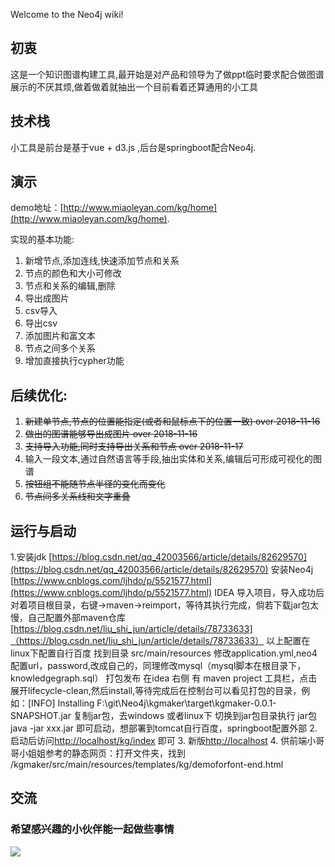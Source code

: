 Welcome to the Neo4j wiki!
## 初衷
这是一个知识图谱构建工具,最开始是对产品和领导为了做ppt临时要求配合做图谱展示的不厌其烦,做着做着就抽出一个目前看着还算通用的小工具
## 技术栈
小工具是前台是基于vue + d3.js ,后台是springboot配合Neo4j.
## 演示
demo地址：[http://www.miaoleyan.com/kg/home](http://www.miaoleyan.com/kg/home).

实现的基本功能:
1. 新增节点,添加连线,快速添加节点和关系
2. 节点的颜色和大小可修改
3. 节点和关系的编辑,删除
4. 导出成图片
5. csv导入
6. 导出csv
7. 添加图片和富文本
8. 节点之间多个关系
9. 增加直接执行cypher功能


## 后续优化:
1. ~~新建单节点,节点的位置能指定(或者和鼠标点下的位置一致) over 2018-11-16~~
2. ~~做出的图谱能够导出成图片 over 2018-11-16~~
3. ~~支持导入功能,同时支持导出关系和节点 over 2018-11-17~~
4. 输入一段文本,通过自然语言等手段,抽出实体和关系,编辑后可形成可视化的图谱
5. ~~按钮组不能随节点半径的变化而变化~~
6. ~~节点间多关系线和文字重叠~~
## 运行与启动
1.安装jdk
    [https://blog.csdn.net/qq_42003566/article/details/82629570](https://blog.csdn.net/qq_42003566/article/details/82629570)
  安装Neo4j
    [https://www.cnblogs.com/ljhdo/p/5521577.html](https://www.cnblogs.com/ljhdo/p/5521577.html)
  IDEA 导入项目，导入成功后对着项目根目录，右键->maven->reimport，等待其执行完成，倘若下载jar包太慢，自己配置外部maven仓库[https://blog.csdn.net/liu_shi_jun/article/details/78733633]（https://blog.csdn.net/liu_shi_jun/article/details/78733633）
  以上配置在linux下配置自行百度
  找到目录 src/main/resources
    修改application.yml,neo4配置url，password,改成自己的，同理修改mysql（mysql脚本在根目录下，knowledgegraph.sql）
  打包发布  在idea 右侧 有 maven project 工具栏，点击展开lifecycle-clean,然后install,等待完成后在控制台可以看见打包的目录，例如：[INFO] Installing F:\git\Neo4j\kgmaker\target\kgmaker-0.0.1-SNAPSHOT.jar 复制jar包，去windows  或者linux下 切换到jar包目录执行  jar包   java -jar xxx.jar  即可启动，想部署到tomcat自行百度，springboot配置外部
2. 启动后访问[http://localhost/kg/index](http://localhost/kg/index) 即可
3. 新版[http://localhost](http://localhost)
4. 供前端小哥哥小姐姐参考的静态网页：打开文件夹，找到 /kgmaker/src/main/resources/templates/kg/demoforfont-end.html
## 交流
### 希望感兴趣的小伙伴能一起做些事情
![](http://file.miaoleyan.com/nndt/8UQmv0M1CWLxFx45YSuUElouufhePenr)
